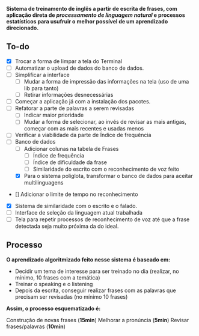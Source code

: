 **Sistema de treinamento de inglês a partir de escrita de frases, com aplicação direta de *processamento de linguagem natural*
e processos estatísticos para usufruir o melhor possível de um aprendizado direcionado.**

## To-do
 - [X] Trocar a forma de limpar a tela do Terminal
 - [ ] Automatizar o upload de dados do banco de dados.
 - [ ] Simplificar a interface
   - [ ] Mudar a forma de impressão das informações na tela (uso de uma lib para tanto)
   - [ ] Retirar informações desnecessárias
 - [ ] Começar a aplicação já com a instalação dos pacotes.
 - [ ] Refatorar a parte de palavras a serem revisadas
   - [ ] Indicar maior prioridade
   - [ ] Mudar a forma de selecionar, ao invés de revisar as mais antigas, começar com as mais recentes e usadas menos
 - [ ] Verificar a viabilidade da parte de Índice de frequência
 - [ ] Banco de dados
   - [ ] Adicionar colunas na tabela de Frases
     - [ ] Índice de frequência
     - [ ] Índice de dificuldade da frase
     - [ ] Similaridade do escrito com o reconhecimento de voz feito
   - [X] Para o sistema poliglota, transformar o banco de dados para aceitar multilinguagens
 - [] Adicionar o limite de tempo no reconhecimento
 - [X] Sistema de similaridade com o escrito e o falado.
 - [ ] Interface de seleção da linguagem atual trabalhada
 - [ ] Tela para repetir processos de reconhecimento de voz até que a frase detectada seja muito próxima da do ideal.

## Processo

**O aprendizado algoritmizado feito nesse sistema é baseado em:**
- Decidir um tema de interesse para ser treinado no dia (realizar, no mínimo, 10 frases com a temática)
- Treinar o speaking e o listening 
- Depois da escrita, conseguir realizar frases com as palavras que precisam ser revisadas (no mínimo 10 frases)

**Assim, o processo esquematizado é:**

 Construção de novas frases (**15min**)
 Melhorar a pronúncia (**5min**)
 Revisar frases/palavras (**10min**)        
